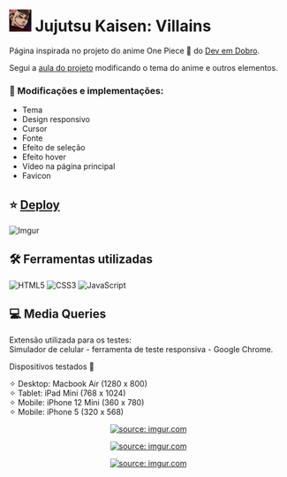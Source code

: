 # <img src="./src/Images/sukuna-icon.jpg" height=40 /> Jujutsu Kaisen: Villains

Página inspirada no projeto do anime One Piece 👒 do [Dev em Dobro](https://devemdobro.com/).

Segui a [aula do projeto](https://www.youtube.com/watch?v=IcjhB0emU04) modificando o tema do anime e outros elementos.

### 🧪 Modificações e implementações:
- Tema
- Design responsivo
- Cursor
- Fonte
- Efeito de seleção
- Efeito hover
- Vídeo na página principal
- Favicon

## ⭐ [Deploy](https://jujutsu-villains.netlify.app/)

![Imgur](https://i.imgur.com/otEvVHR.png)

## 🛠️ Ferramentas utilizadas
![HTML5](https://img.shields.io/badge/HTML5-E34F26?style=for-the-badge&logo=html5&logoColor=white) ![CSS3](https://img.shields.io/badge/CSS3-1572B6?style=for-the-badge&logo=css3&logoColor=white) ![JavaScript](https://img.shields.io/badge/JavaScript-F7DF1E?style=for-the-badge&logo=javascript&logoColor=black)

## 💻 Media Queries

Extensão utilizada para os testes: <br />
Simulador de celular - ferramenta de teste responsiva - Google Chrome.

Dispositivos testados 📱

✧ Desktop: Macbook Air (1280 x 800)  
✧ Tablet: iPad Mini (768 x 1024)  
✧ Mobile: iPhone 12 Mini (360 x 780) <br />
✧ Mobile: iPhone 5 (320 x 568)

<div align="center">
<a href="https://imgur.com/eVl8zmm"><img src="https://i.imgur.com/eVl8zmm.png" title="source: imgur.com" /></a>

<a href="https://imgur.com/BJM3Wqz"><img src="https://i.imgur.com/BJM3Wqz.png" title="source: imgur.com" /></a>

<a href="https://imgur.com/HBvWki9"><img src="https://i.imgur.com/HBvWki9.png" title="source: imgur.com" /></a>
</div>